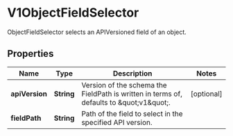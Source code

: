 

# V1ObjectFieldSelector

ObjectFieldSelector selects an APIVersioned field of an object.

## Properties

| Name | Type | Description | Notes |
|------------ | ------------- | ------------- | -------------|
|**apiVersion** | **String** | Version of the schema the FieldPath is written in terms of, defaults to \&quot;v1\&quot;. |  [optional] |
|**fieldPath** | **String** | Path of the field to select in the specified API version. |  |



